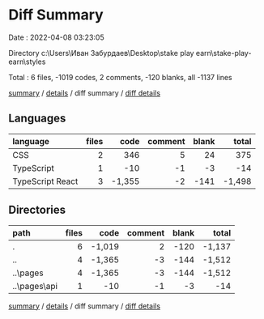 # Diff Summary

Date : 2022-04-08 03:23:05

Directory c:\Users\Иван Забурдаев\Desktop\stake play earn\stake-play-earn\styles

Total : 6 files,  -1019 codes, 2 comments, -120 blanks, all -1137 lines

[summary](results.md) / [details](details.md) / diff summary / [diff details](diff-details.md)

## Languages
| language | files | code | comment | blank | total |
| :--- | ---: | ---: | ---: | ---: | ---: |
| CSS | 2 | 346 | 5 | 24 | 375 |
| TypeScript | 1 | -10 | -1 | -3 | -14 |
| TypeScript React | 3 | -1,355 | -2 | -141 | -1,498 |

## Directories
| path | files | code | comment | blank | total |
| :--- | ---: | ---: | ---: | ---: | ---: |
| . | 6 | -1,019 | 2 | -120 | -1,137 |
| .. | 4 | -1,365 | -3 | -144 | -1,512 |
| ..\pages | 4 | -1,365 | -3 | -144 | -1,512 |
| ..\pages\api | 1 | -10 | -1 | -3 | -14 |

[summary](results.md) / [details](details.md) / diff summary / [diff details](diff-details.md)